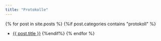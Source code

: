 ```yaml
---
title: "Protokolle"
---
```

{% for post in site.posts %}
{%if post.categories contains "protokoll" %} 
- <a href="{{ post.url }}">{{ post.title }}</a>
{%endif%}
{% endfor %}
